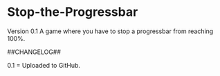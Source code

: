 # Stop-the-Progressbar
Version 0.1
A game where you have to stop a progressbar from reaching 100%.

##CHANGELOG##

0.1 = Uploaded to GitHub.
